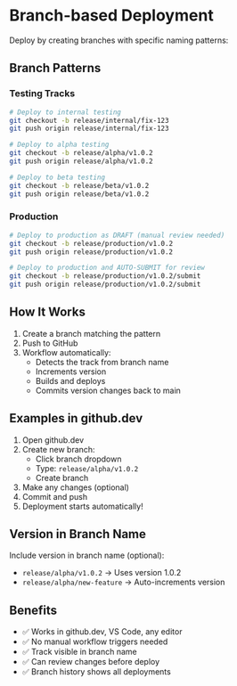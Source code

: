 # Branch-based Deployment

Deploy by creating branches with specific naming patterns:

## Branch Patterns

### Testing Tracks
```bash
# Deploy to internal testing
git checkout -b release/internal/fix-123
git push origin release/internal/fix-123

# Deploy to alpha testing  
git checkout -b release/alpha/v1.0.2
git push origin release/alpha/v1.0.2

# Deploy to beta testing
git checkout -b release/beta/v1.0.2
git push origin release/beta/v1.0.2
```

### Production
```bash
# Deploy to production as DRAFT (manual review needed)
git checkout -b release/production/v1.0.2
git push origin release/production/v1.0.2

# Deploy to production and AUTO-SUBMIT for review
git checkout -b release/production/v1.0.2/submit
git push origin release/production/v1.0.2/submit
```

## How It Works

1. Create a branch matching the pattern
2. Push to GitHub
3. Workflow automatically:
   - Detects the track from branch name
   - Increments version
   - Builds and deploys
   - Commits version changes back to main

## Examples in github.dev

1. Open github.dev
2. Create new branch:
   - Click branch dropdown
   - Type: `release/alpha/v1.0.2`
   - Create branch
3. Make any changes (optional)
4. Commit and push
5. Deployment starts automatically!

## Version in Branch Name

Include version in branch name (optional):
- `release/alpha/v1.0.2` → Uses version 1.0.2
- `release/alpha/new-feature` → Auto-increments version

## Benefits

- ✅ Works in github.dev, VS Code, any editor
- ✅ No manual workflow triggers needed
- ✅ Track visible in branch name
- ✅ Can review changes before deploy
- ✅ Branch history shows all deployments